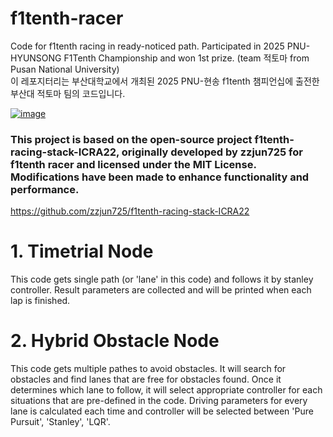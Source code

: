 # f1tenth-racer
Code for f1tenth racing in ready-noticed path.
Participated in 2025 PNU-HYUNSONG F1Tenth Championship and won 1st prize. (team 적토마 from Pusan National University)\
이 레포지터리는 부산대학교에서 개최된 2025 PNU-현송 f1tenth 챔피언십에 출전한 부산대 적토마 팀의 코드입니다.

[![image](http://img.youtube.com/vi/pjeWsDWoA-A/maxresdefault.jpg)](https://www.youtube.com/watch?v=pjeWsDWoA-A)

### This project is based on the open-source project f1tenth-racing-stack-ICRA22, originally developed by zzjun725 for f1tenth racer and licensed under the MIT License. Modifications have been made to enhance functionality and performance.
https://github.com/zzjun725/f1tenth-racing-stack-ICRA22

# 1. Timetrial Node
This code gets single path (or 'lane' in this code) and follows it by stanley controller.
Result parameters are collected and will be printed when each lap is finished.

# 2. Hybrid Obstacle Node
This code gets multiple pathes to avoid obstacles. It will search for obstacles and find lanes that are free for obstacles found.
Once it determines which lane to follow, it will select appropriate controller for each situations that are pre-defined in the code.
Driving parameters for every lane is calculated each time and controller will be selected between 'Pure Pursuit', 'Stanley', 'LQR'.
